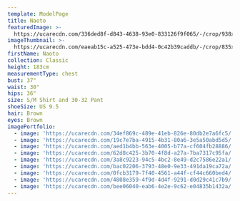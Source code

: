 ```yaml
---
template: ModelPage
title: Naoto
featuredImage: >-
  https://ucarecdn.com/336ded8f-d843-4638-93e0-833126f9f065/-/crop/938x618/0,103/-/preview/
imageThumbnail: >-
  https://ucarecdn.com/eaeab15c-a525-473e-bdd4-0c42b39caddb/-/crop/835x1088/60,0/-/preview/
firstName: Naoto
collection: Classic
height: 183cm
measurementType: chest
bust: 37"
waist: 30"
hips: 36"
size: S/M Shirt and 30-32 Pant
shoeSize: US 9.5
hair: Brown
eyes: Brown
imagePortfolio:
  - image: 'https://ucarecdn.com/34ef869c-489e-41eb-826e-80db2e7a6fc5/'
  - image: 'https://ucarecdn.com/19c7e7ba-4915-4b31-80a6-3e5a50abd5d5/'
  - image: 'https://ucarecdn.com/aed1b4bb-563e-4005-b77a-cf604fb28886/'
  - image: 'https://ucarecdn.com/62d8c425-3b70-4f8d-a27a-7ba7317c95fa/'
  - image: 'https://ucarecdn.com/3a8c9223-94c5-4bc2-8e49-d2c7586e22a1/'
  - image: 'https://ucarecdn.com/bac02206-3793-48e0-9e33-491da19ca72a/'
  - image: 'https://ucarecdn.com/0fcb3179-7f40-4561-a44f-cf44c660bed4/'
  - image: 'https://ucarecdn.com/4808e359-4f9d-4d4f-9291-d0d29c41c7b9/'
  - image: 'https://ucarecdn.com/bee06040-eab6-4e2e-9c62-e04835b1432a/'
---
```


